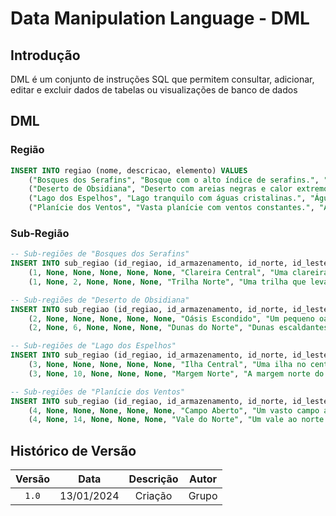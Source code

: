 # Data Manipulation Language - DML

## Introdução

DML é um conjunto de instruções SQL que permitem consultar, adicionar, editar e excluir dados de tabelas ou visualizações de banco de dados


## DML

### Região

```sql
INSERT INTO regiao (nome, descricao, elemento) VALUES 
    ("Bosques dos Serafins", "Bosque com o alto índice de serafins.", "Fogo"),
    ("Deserto de Obsidiana", "Deserto com areias negras e calor extremo.", "Fogo"),
    ("Lago dos Espelhos", "Lago tranquilo com águas cristalinas.", "Água"),
    ("Planície dos Ventos", "Vasta planície com ventos constantes.", "Ar");
```

### Sub-Região

```sql
-- Sub-regiões de "Bosques dos Serafins"
INSERT INTO sub_regiao (id_regiao, id_armazenamento, id_norte, id_leste, id_oeste, id_sul, nome, descricao) VALUES 
    (1, None, None, None, None, None, "Clareira Central", "Uma clareira iluminada no coração do bosque."),
    (1, None, 2, None, None, None, "Trilha Norte", "Uma trilha que leva ao norte do bosque.");

-- Sub-regiões de "Deserto de Obsidiana"
INSERT INTO sub_regiao (id_regiao, id_armazenamento, id_norte, id_leste, id_oeste, id_sul, nome, descricao) VALUES 
    (2, None, None, None, None, None, "Oásis Escondido", "Um pequeno oásis no meio do deserto."),
    (2, None, 6, None, None, None, "Dunas do Norte", "Dunas escaldantes ao norte do deserto.");

-- Sub-regiões de "Lago dos Espelhos"
INSERT INTO sub_regiao (id_regiao, id_armazenamento, id_norte, id_leste, id_oeste, id_sul, nome, descricao) VALUES 
    (3, None, None, None, None, None, "Ilha Central", "Uma ilha no centro do lago."),
    (3, None, 10, None, None, None, "Margem Norte", "A margem norte do lago.");

-- Sub-regiões de "Planície dos Ventos"
INSERT INTO sub_regiao (id_regiao, id_armazenamento, id_norte, id_leste, id_oeste, id_sul, nome, descricao) VALUES 
    (4, None, None, None, None, None, "Campo Aberto", "Um vasto campo aberto."),
    (4, None, 14, None, None, None, "Vale do Norte", "Um vale ao norte da planície.");
```


## Histórico de Versão

| Versão |     Data   | Descrição | Autor |
| :----: | :--------: | :-------: | :---: |
| `1.0`  | 13/01/2024 | Criação   | Grupo |